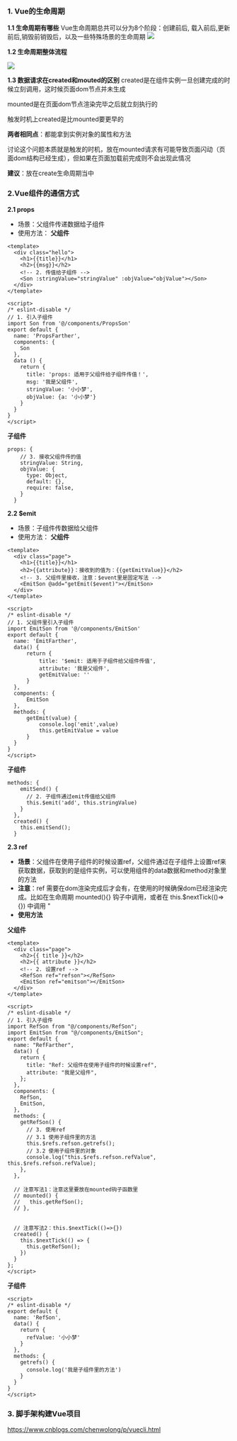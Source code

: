 ### 1. Vue的生命周期
**1.1 生命周期有哪些**
Vue生命周期总共可以分为8个阶段：创建前后, 载入前后,更新前后,销毁前销毁后，以及一些特殊场景的生命周期
![](https://p9-juejin.byteimg.com/tos-cn-i-k3u1fbpfcp/8a384aed458f424b932aa6dff7903094~tplv-k3u1fbpfcp-watermark.image)

**1.2 生命周期整体流程**

![](https://p6-juejin.byteimg.com/tos-cn-i-k3u1fbpfcp/280bc6ed9e0141f5a9a9b29d64763c5e~tplv-k3u1fbpfcp-watermark.image)

**1.3 数据请求在created和mouted的区别**
created是在组件实例一旦创建完成的时候立刻调用，这时候页面dom节点并未生成

mounted是在页面dom节点渲染完毕之后就立刻执行的

触发时机上created是比mounted要更早的

**两者相同点**：都能拿到实例对象的属性和方法

讨论这个问题本质就是触发的时机，放在mounted请求有可能导致页面闪动（页面dom结构已经生成），但如果在页面加载前完成则不会出现此情况

**建议**：放在create生命周期当中

### 2.Vue组件的通信方式
**2.1 props**
- 场景：父组件传递数据给子组件
- 使用方法：
**父组件**
```
<template>
  <div class="hello">
    <h1>{{title}}</h1>
    <h2>{{msg}}</h2>
    <!-- 2. 传值给子组件 -->
    <Son :stringValue="stringValue" :objValue="objValue"></Son>
  </div>
</template>

<script>
/* eslint-disable */
// 1. 引入子组件
import Son from '@/components/PropsSon'
export default {
  name: 'PropsFarther',
  components: {
    Son
  },
  data () {
    return {
      title: 'props: 适用于父组件给子组件传值！',
      msg: '我是父组件',
      stringValue: '小小梦',
      objValue: {a: '小小梦'}
    }
  }
}
</script>
``` 
**子组件**
```
props: {
    // 3. 接收父组件传的值
    stringValue: String,
    objValue: {
      type: Object,
      default: {},
      require: false,
    }
  }
```

**2.2 $emit**
- 场景：子组件传数据给父组件
- 使用方法：
**父组件**
```
<template>
  <div class="page">
    <h1>{{title}}</h1>
    <h2>{{attribute}}：接收到的值为：{{getEmitValue}}</h2>
    <!-- 3. 父组件里接收，注意：$event里是固定写法 -->
    <EmitSon @add="getEmit($event)"></EmitSon>
  </div>
</template>

<script>
/* eslint-disable */
// 1. 父组件里引入子组件
import EmitSon from '@/components/EmitSon'
export default {
  name: 'EmitFarther',
  data() {
      return {
          title: '$emit: 适用于子组件给父组件传值',
          attribute: '我是父组件',
          getEmitValue: ''
      }
  },
  components: {
      EmitSon
  },
  methods: {
      getEmit(value) {
          console.log('emit',value)
          this.getEmitValue = value
      }
  }
}
</script>
```
**子组件**
```
methods: {
    emitSend() {
      // 2. 子组件通过emit传值给父组件
      this.$emit('add', this.stringValue)
    }
  },
  created() {
    this.emitSend();
  }
```

**2.3 ref**

- **场景**：父组件在使用子组件的时候设置ref，父组件通过在子组件上设置ref来获取数据，获取到的是组件实例，可以使用组件的data数据和method对象里的方法
- **注意**：ref 需要在dom渲染完成后才会有，在使用的时候确保dom已经渲染完成。比如在生命周期 mounted(){} 钩子中调用，或者在 this.$nextTick(()=>{}) 中调用 "
- **使用方法**

**父组件**
```
<template>
  <div class="page">
    <h2>{{ title }}</h2>
    <h2>{{ attribute }}</h2>
    <!-- 2. 设置ref -->
    <RefSon ref="refson"></RefSon>
    <EmitSon ref="emitson"></EmitSon>
  </div>
</template>

<script>
/* eslint-disable */
// 1. 引入子组件
import RefSon from "@/components/RefSon";
import EmitSon from "@/components/EmitSon";
export default {
  name: "RefFarther",
  data() {
    return {
      title: "Ref: 父组件在使用子组件的时候设置ref",
      attribute: "我是父组件",
    };
  },
  components: {
    RefSon,
    EmitSon,
  },
  methods: {
    getRefSon() {
      // 3. 使用ref
      // 3.1 使用子组件里的方法
      this.$refs.refson.getrefs();
      // 3.2 使用子组件里的对象
      console.log("this.$refs.refson.refValue", this.$refs.refson.refValue);
    },
  },

  // 注意写法1：注意这里要放在mounted钩子函数里
  // mounted() {
  //   this.getRefSon();
  // },


  // 注意写法2：this.$nextTick(()=>{})
  created() {
    this.$nextTick(() => {
      this.getRefSon();
    })
  }
};
</script>
```
**子组件**
```
<script>
/* eslint-disable */
export default {
  name: 'RefSon',
  data() {
    return {
      refValue: '小小梦'
    }
  },
  methods: {
    getrefs() {
      console.log('我是子组件里的方法')
    }
  }
}
</script>
```

### 3. 脚手架构建Vue项目
https://www.cnblogs.com/chenwolong/p/vuecli.html